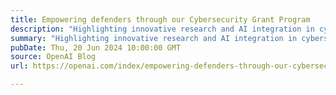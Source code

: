 ```yaml
---
title: Empowering defenders through our Cybersecurity Grant Program
description: "Highlighting innovative research and AI integration in cybersecurity"
summary: "Highlighting innovative research and AI integration in cybersecurity"
pubDate: Thu, 20 Jun 2024 10:00:00 GMT
source: OpenAI Blog
url: https://openai.com/index/empowering-defenders-through-our-cybersecurity-grant-program

---
```


